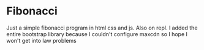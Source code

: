 # Fibonacci
Just a simple fibonacci program in html css and js. Also on repl. I added the entire bootstrap library because I couldn't configure maxcdn so I hope I won't get into law problems
